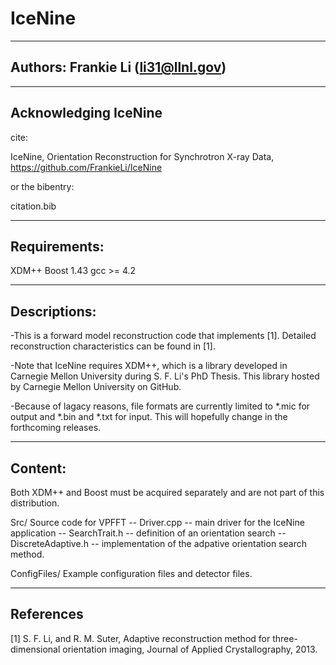 IceNine
=======

-----------
Authors:      Frankie Li (li31@llnl.gov)
-----------

-----------
Acknowledging IceNine
-----------
cite:

IceNine, Orientation Reconstruction for Synchrotron X-ray Data, https://github.com/FrankieLi/IceNine


or the bibentry:

citation.bib


-----------
Requirements:  
-----------    

XDM++
Boost 1.43
gcc >= 4.2

-----------
Descriptions:
-----------
-This is a forward model reconstruction code that implements [1].  Detailed reconstruction
characteristics can be found in [1].  

-Note that IceNine requires XDM++, which is a library developed in Carnegie Mellon University
during S. F. Li's PhD Thesis.  This library hosted by Carnegie Mellon University on GitHub.

-Because of lagacy reasons, file formats are currently limited to *.mic for output and *.bin and
*.txt for input.  This will hopefully change in the forthcoming releases.


-----------
Content:
-----------
Both XDM++ and Boost must be acquired separately and are not part
of this distribution.

Src/           Source code for VPFFT
               -- Driver.cpp         --  main driver for the IceNine application
               -- SearchTrait.h      --  definition of an orientation search
               -- DiscreteAdaptive.h --  implementation of the adpative orientation
                                         search method. 

ConfigFiles/   Example configuration files and detector files.


-----------
References
-----------

[1]  S. F. Li, and R. M. Suter, Adaptive reconstruction method for three-dimensional
orientation imaging, Journal of Applied Crystallography, 2013.


